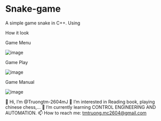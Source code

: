 # Snake-game
A simple game snake in C++. Using 

How it look

Game Menu

![image](https://github.com/Truongtm-2604mJ/Snake-game/assets/139785662/5c963700-0036-42fc-851a-382af707f489)

Game Play

![image](https://github.com/Truongtm-2604mJ/Snake-game/assets/139785662/319dfd72-205f-4017-8774-f9913df885e7)

Game Manual

![image](https://github.com/Truongtm-2604mJ/Snake-game/assets/139785662/ca740d69-3d03-4145-8ff9-527055e73227)


👋 Hi, I’m @Truongtm-2604mJ
👀 I’m interested in Reading book, playing chinese chess,...
🌱 I’m currently learning CONTROL ENGINEERING AND AUTOMATION.
📫 How to reach me: tmtruong.mc2604@gmail.com

